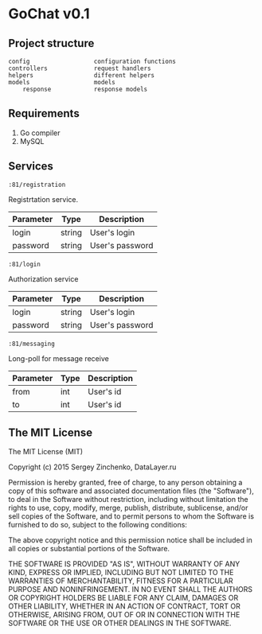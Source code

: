 GoChat v0.1
===========

Project structure
-------------------

```
config					configuration functions
controllers				request handlers
helpers					different helpers
models					models
	response			response models
```


Requirements
------------
1. Go compiler
2. MySQL


Services
--------
```
:81/registration
```
Registrtation service.

| Parameter | Type | Description |
|-----------|------|-------------|
| login     | string | User's login|
| password  | string | User's password |

```
:81/login
```
Authorization service

| Parameter | Type | Description |
|-----------|------|-------------|
| login     | string | User's login|
| password  | string | User's password |

```
:81/messaging
```
Long-poll for message receive

| Parameter | Type | Description |
|-----------|------|-------------|
| from     | int | User's id|
| to  | int | User's id |


## The MIT License

The MIT License (MIT)

Copyright (c) 2015 Sergey Zinchenko, DataLayer.ru

Permission is hereby granted, free of charge, to any person obtaining a copy
of this software and associated documentation files (the "Software"), to deal
in the Software without restriction, including without limitation the rights
to use, copy, modify, merge, publish, distribute, sublicense, and/or sell
copies of the Software, and to permit persons to whom the Software is
furnished to do so, subject to the following conditions:

The above copyright notice and this permission notice shall be included in all
copies or substantial portions of the Software.

THE SOFTWARE IS PROVIDED "AS IS", WITHOUT WARRANTY OF ANY KIND, EXPRESS OR
IMPLIED, INCLUDING BUT NOT LIMITED TO THE WARRANTIES OF MERCHANTABILITY,
FITNESS FOR A PARTICULAR PURPOSE AND NONINFRINGEMENT. IN NO EVENT SHALL THE
AUTHORS OR COPYRIGHT HOLDERS BE LIABLE FOR ANY CLAIM, DAMAGES OR OTHER
LIABILITY, WHETHER IN AN ACTION OF CONTRACT, TORT OR OTHERWISE, ARISING FROM,
OUT OF OR IN CONNECTION WITH THE SOFTWARE OR THE USE OR OTHER DEALINGS IN THE
SOFTWARE.